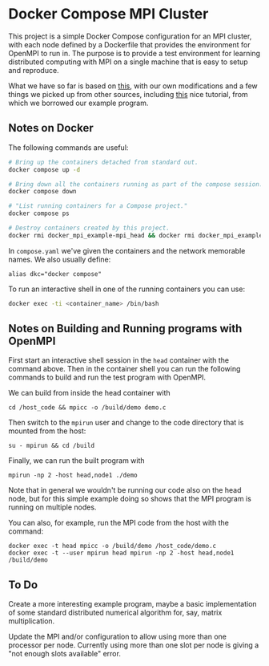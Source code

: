 # Docker Compose MPI Cluster

This project is a simple Docker Compose configuration for an MPI cluster,
with each node defined by a Dockerfile that provides the environment
for OpenMPI to run in. The purpose is to provide a test environment for
learning distributed computing with MPI on a single machine that is
easy to setup and reproduce.

What we have so far is based on
[this](https://codigos.ufsc.br/setic-hpc/openmpi/-/blob/master/Dockerfile),
with our own modifications and a few things we picked up from other sources,
including [this](https://mpitutorial.com/tutorials/mpi-hello-world/)
nice tutorial, from which we borrowed our example program.

## Notes on Docker

The following commands are useful:

```bash
# Bring up the containers detached from standard out.
docker compose up -d

# Bring down all the containers running as part of the compose session.
docker compose down

# "List running containers for a Compose project."
docker compose ps

# Destroy containers created by this project.
docker rmi docker_mpi_example-mpi_head && docker rmi docker_mpi_example-mpi_node
```

In `compose.yaml` we've given the containers and the network memorable names.
We also usually define:

```shell
alias dkc="docker compose"
```

To run an interactive shell in one of the running containers you can use:

```bash
docker exec -ti <container_name> /bin/bash
```

## Notes on Building and Running programs with OpenMPI

First start an interactive shell session in the `head` container with the
command above. Then in the container shell you can run the following commands
to build and run the test program with OpenMPI.

We can build from inside the head container with

```shell
cd /host_code && mpicc -o /build/demo demo.c
```

Then switch to the `mpirun` user and change to the code directory
that is mounted from the host:

```shell
su - mpirun && cd /build
```

Finally, we can run the built program with

```shell
mpirun -np 2 -host head,node1 ./demo
```

Note that in general we wouldn't be running our code also on the head node,
but for this simple example doing so shows that the MPI program is running on multiple nodes.

You can also, for example, run the MPI code from the host with the command:

```shell
docker exec -t head mpicc -o /build/demo /host_code/demo.c
docker exec -t --user mpirun head mpirun -np 2 -host head,node1 /build/demo
```

## To Do

Create a more interesting example program, maybe a basic implementation of some
standard distributed numerical algorithm for, say, matrix multiplication.

Update the MPI and/or configuration to allow using more than one processor per node.
Currently using more than one slot per node is giving a "not enough slots available" error.
